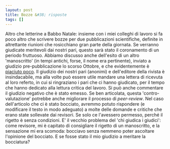 ```yaml
---
layout: post
title: Bozze &#38; risposte
tags: []
---
```


Altro che letterine a Babbo Natale: insieme con i miei colleghi di lavoro si fa poco altro che scrivere bozze per due pubblicazioni scientifiche, definite in altrettante riunioni che rosicchiano gran parte della giornata. Se verranno giudicate meritevoli dai nostri pari, questo sarà stato il coronamento di un periodo fruttuoso. Abbiamo discusso anche dell'esito di un altro 'manoscritto' (in tempi antichi, forse, il nome era pertinente), inviato a giudizio pre-pubblicazione lo scorso Ottobre, e che evidentemente è [piaciuto poco](http://www.galileonet.it/postdoc/article/217/maluccio-per-noi-meglio-per-altri). Il giudizio dei nostri pari (anonimi) e dell'editore della rivista è insindacabile, ma alla volte può essere utile mandare una lettera di ricevuta al loro referto, in cui si ringraziano i pari che ci hanno giudicato, per il tempo che hanno dedicato alla lettura critica del lavoro.
Si può anche commentare il giudizio negativo che è stato emesso. Se ben articolata, questa 'contro-valutazione' potrebbe anche migliorare il processo di *peer-review*. Nel caso dell'articolo che ci è stato bocciato, avremmo potuto rispondere (e modificare il testo in modo adeguato) a molte delle domande e critiche che erano state sollevate dai revisori. Se solo ce l'avessero permesso, perché il rigetto è senza condizioni. E' il vecchio problema del 'chi giudica i giudici': come revisore, mi è capitato di consigliare il rigetto di un manoscritto, e la sensazione mi era scomoda: bocciavo senza nemmeno poter ascoltare l'opinione del bocciato. E se fosse stato il mio giudizio a meritare la bocciatura?
